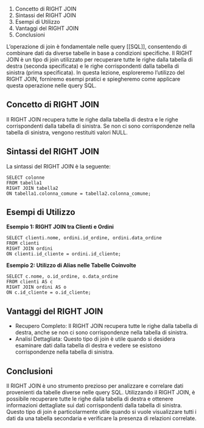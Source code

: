 
1.  Concetto di RIGHT JOIN
2.  Sintassi del RIGHT JOIN
3.  Esempi di Utilizzo
4.  Vantaggi del RIGHT JOIN
5.  Conclusioni

L’operazione di join è fondamentale nelle query [[SQL]], consentendo di combinare dati da diverse tabelle in base a condizioni specifiche. Il RIGHT JOIN è un tipo di join utilizzato per recuperare tutte le righe dalla tabella di destra (seconda specificata) e le righe corrispondenti dalla tabella di sinistra (prima specificata). In questa lezione, esploreremo l’utilizzo del RIGHT JOIN, forniremo esempi pratici e spiegheremo come applicare questa operazione nelle query SQL.

Concetto di RIGHT JOIN
----------------------

Il RIGHT JOIN recupera tutte le righe dalla tabella di destra e le righe corrispondenti dalla tabella di sinistra. Se non ci sono corrispondenze nella tabella di sinistra, vengono restituiti valori NULL.

Sintassi del RIGHT JOIN
-----------------------

La sintassi del RIGHT JOIN è la seguente:

```
SELECT colonne
FROM tabella1
RIGHT JOIN tabella2
ON tabella1.colonna_comune = tabella2.colonna_comune;
```


Esempi di Utilizzo
------------------

**Esempio 1: RIGHT JOIN tra Clienti e Ordini**

```
SELECT clienti.nome, ordini.id_ordine, ordini.data_ordine
FROM clienti
RIGHT JOIN ordini
ON clienti.id_cliente = ordini.id_cliente;
```


**Esempio 2: Utilizzo di Alias nelle Tabelle Coinvolte**

```
SELECT c.nome, o.id_ordine, o.data_ordine
FROM clienti AS c
RIGHT JOIN ordini AS o
ON c.id_cliente = o.id_cliente;
```


Vantaggi del RIGHT JOIN
-----------------------

*   Recupero Completo: Il RIGHT JOIN recupera tutte le righe dalla tabella di destra, anche se non ci sono corrispondenze nella tabella di sinistra.
*   Analisi Dettagliata: Questo tipo di join è utile quando si desidera esaminare dati dalla tabella di destra e vedere se esistono corrispondenze nella tabella di sinistra.

Conclusioni
-----------

Il RIGHT JOIN è uno strumento prezioso per analizzare e correlare dati provenienti da tabelle diverse nelle query SQL. Utilizzando il RIGHT JOIN, è possibile recuperare tutte le righe dalla tabella di destra e ottenere informazioni dettagliate sui dati corrispondenti dalla tabella di sinistra. Questo tipo di join è particolarmente utile quando si vuole visualizzare tutti i dati da una tabella secondaria e verificare la presenza di relazioni correlate.